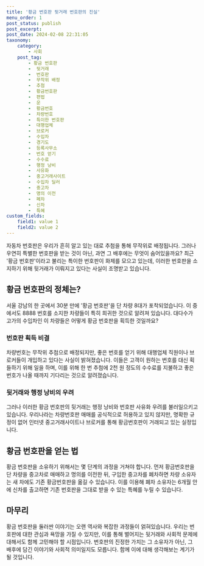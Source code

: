 ```yaml
---
title: '황금 번호판 뒷거래 번호판의 진실'
menu_order: 1
post_status: publish
post_excerpt: 
post_date: 2024-02-08 22:31:05
taxonomy:
    category:
        - 사회
    post_tag:
        - 황금 번호판
        -  뒷거래
        -  번호판
        -  무작위 배정
        -  추첨
        -  황금번호판
        -  편법
        -  운
        -  황금번호
        -  차량번호
        -  특이한 번호판
        -  대행업체
        -  브로커
        -  수입차
        -  경기도
        -  등록사무소
        -  번호 얻기
        -  수수료
        -  행정 낭비
        -  사유화
        -  중고거래사이트
        -  수입차 딜러
        -  중고차
        -  명의 이전
        -  폐차
        -  신차
        -  특혜
custom_fields:
    field1: value 1
    field2: value 2
---
```


자동차 번호판은 우리가 흔히 알고 있는 대로 추첨을 통해 무작위로 배정됩니다. 그러나 우연히 특별한 번호판을 받는 것이 아닌, 과연 그 배후에는 무엇이 숨어있을까요? 최근 '황금 번호판'이라고 불리는 특이한 번호판이 화제를 모으고 있는데, 이러한 번호판을 소지하기 위해 뒷거래가 이뤄지고 있다는 사실이 조명받고 있습니다. 
## 황금 번호판의 정체는?
서울 강남의 한 곳에서 30분 만에 '황금 번호판'을 단 차량 8대가 포착되었습니다. 이 중에서도 8888 번호를 소지한 차량들이 특히 희귀한 것으로 알려져 있습니다. 대다수가 고가의 수입차인 이 차량들은 어떻게 황금 번호판을 획득한 것일까요?
### 번호판 획득 비결
차량번호는 무작위 추첨으로 배정되지만, 좋은 번호를 얻기 위해 대행업체 직원이나 브로커들이 개입하고 있다는 사실이 밝혀졌습니다. 이들은 고객이 원하는 번호를 대신 획들하기 위해 일을 하며, 이를 위해 한 번 추첨에 2천 원 정도의 수수료를 지불하고 좋은 번호가 나올 때까지 기다리는 것으로 알려졌습니다. 
### 뒷거래와 행정 낭비의 우려
그러나 이러한 황금 번호판의 뒷거래는 행정 낭비와 번호판 사유화 우려를 불러일으키고 있습니다. 우리나라는 차량번호판 매매를 공식적으로 허용하고 있지 않지만, 명확한 규정이 없어 인터넷 중고거래사이트나 브로커를 통해 황금번호판이 거래되고 있는 실정입니다.
## 황금 번호판을 얻는 법
황금 번호판을 소유하기 위해서는 몇 단계의 과정을 거쳐야 합니다. 먼저 황금번호판을 단 차량을 중고차로 매매하고 명의를 이전한 뒤, 구입한 중고차를 폐차하면 차량 소유자는 새 차에도 기존 황금번호판을 옮길 수 있습니다. 이를 이용해 폐차 소유자는 6개월 안에 신차를 출고하면 기존 번호판을 그대로 받을 수 있는 특혜를 누릴 수 있습니다.
## 마무리
황금 번호판을 둘러싼 이야기는 오랜 역사와 복잡한 과정들이 얽혀있습니다. 우리는 번호판에 대한 관심과 욕망을 가질 수 있지만, 이를 통해 벌어지는 뒷거래와 사회적 문제에 대해서도 함께 고민해야 할 시점입니다. 번호판의 진정한 가치는 그 소유자가 아닌, 그 배후에 담긴 이야기와 사회적 의미일지도 모릅니다. 함께 이에 대해 생각해보는 계기가 될 것입니다.
